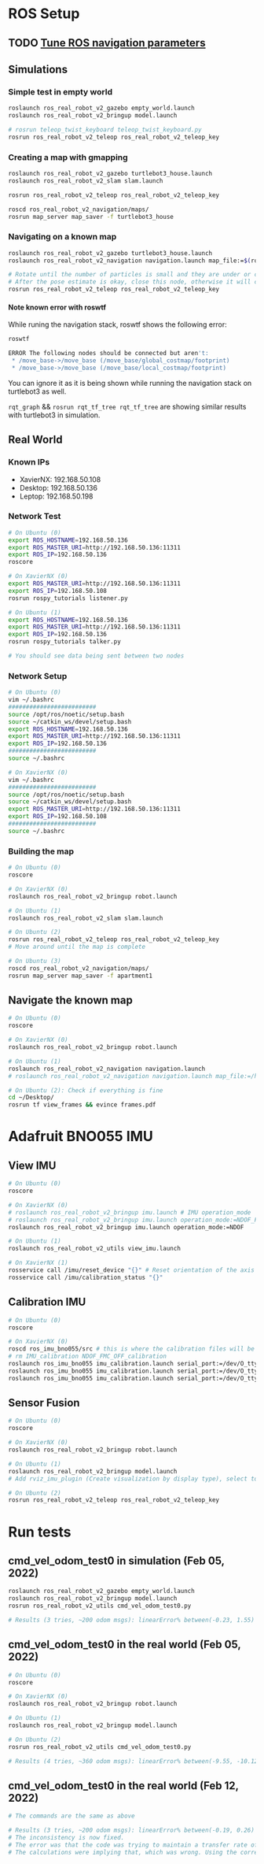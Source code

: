 # **ROS Setup**

## TODO [Tune ROS navigation parameters](https://kaiyuzheng.me/documents/navguide.pdf)

## Simulations

### Simple test in empty world
```bash
roslaunch ros_real_robot_v2_gazebo empty_world.launch
roslaunch ros_real_robot_v2_bringup model.launch

# rosrun teleop_twist_keyboard teleop_twist_keyboard.py
rosrun ros_real_robot_v2_teleop ros_real_robot_v2_teleop_key
```

### Creating a map with gmapping
```bash
roslaunch ros_real_robot_v2_gazebo turtlebot3_house.launch
roslaunch ros_real_robot_v2_slam slam.launch

rosrun ros_real_robot_v2_teleop ros_real_robot_v2_teleop_key

roscd ros_real_robot_v2_navigation/maps/
rosrun map_server map_saver -f turtlebot3_house
```

### Navigating on a known map
```bash
roslaunch ros_real_robot_v2_gazebo turtlebot3_house.launch
roslaunch ros_real_robot_v2_navigation navigation.launch map_file:=$(rospack find ros_real_robot_v2_navigation)/maps/turtlebot3_house.yaml

# Rotate until the number of particles is small and they are under or close to the robot
# After the pose estimate is okay, close this node, otherwise it will conflict with the nevigation stack
rosrun ros_real_robot_v2_teleop ros_real_robot_v2_teleop_key
```

#### Note known error with roswtf

While runing the navigation stack, roswtf shows the following error:

```bash
roswtf

ERROR The following nodes should be connected but aren't:
 * /move_base->/move_base (/move_base/global_costmap/footprint)
 * /move_base->/move_base (/move_base/local_costmap/footprint)
```

You can ignore it as it is being shown while running the navigation stack on turtlebot3 as well.

`rqt_graph` && `rosrun rqt_tf_tree rqt_tf_tree` are showing similar results with turtlebot3 in simulation.



## Real World

### Known IPs
- XavierNX:    192.168.50.108
- Desktop:     192.168.50.136
- Leptop:      192.168.50.198

### Network Test

```bash
# On Ubuntu (0)
export ROS_HOSTNAME=192.168.50.136
export ROS_MASTER_URI=http://192.168.50.136:11311
export ROS_IP=192.168.50.136
roscore

# On XavierNX (0)
export ROS_MASTER_URI=http://192.168.50.136:11311
export ROS_IP=192.168.50.108
rosrun rospy_tutorials listener.py

# On Ubuntu (1)
export ROS_HOSTNAME=192.168.50.136
export ROS_MASTER_URI=http://192.168.50.136:11311
export ROS_IP=192.168.50.136
rosrun rospy_tutorials talker.py

# You should see data being sent between two nodes
```

### Network Setup
```bash
# On Ubuntu (0)
vim ~/.bashrc
#########################
source /opt/ros/noetic/setup.bash
source ~/catkin_ws/devel/setup.bash
export ROS_HOSTNAME=192.168.50.136
export ROS_MASTER_URI=http://192.168.50.136:11311
export ROS_IP=192.168.50.136
#########################
source ~/.bashrc

# On XavierNX (0)
vim ~/.bashrc
#########################
source /opt/ros/noetic/setup.bash
source ~/catkin_ws/devel/setup.bash
export ROS_MASTER_URI=http://192.168.50.136:11311
export ROS_IP=192.168.50.108
#########################
source ~/.bashrc
```

### Building the map
```bash
# On Ubuntu (0)
roscore

# On XavierNX (0)
roslaunch ros_real_robot_v2_bringup robot.launch

# On Ubuntu (1)
roslaunch ros_real_robot_v2_slam slam.launch

# On Ubuntu (2)
rosrun ros_real_robot_v2_teleop ros_real_robot_v2_teleop_key
# Move around until the map is complete

# On Ubuntu (3)
roscd ros_real_robot_v2_navigation/maps/
rosrun map_server map_saver -f apartment1
```

## Navigate the known map
```bash
# On Ubuntu (0)
roscore

# On XavierNX (0)
roslaunch ros_real_robot_v2_bringup robot.launch

# On Ubuntu (1)
roslaunch ros_real_robot_v2_navigation navigation.launch
# roslaunch ros_real_robot_v2_navigation navigation.launch map_file:=/home/[USERNAME]/catkin_ws/src/ros_real_robot_v2/ros_real_robot_v2_navigation/maps/apartment1.yaml

# On Ubuntu (2): Check if everything is fine
cd ~/Desktop/
rosrun tf view_frames && evince frames.pdf
```


# Adafruit BNO055 IMU

## View IMU

```bash
# On Ubuntu (0)
roscore

# On XavierNX (0)
# roslaunch ros_real_robot_v2_bringup imu.launch # IMU operation_mode
# roslaunch ros_real_robot_v2_bringup imu.launch operation_mode:=NDOF_FMC_OFF
roslaunch ros_real_robot_v2_bringup imu.launch operation_mode:=NDOF

# On Ubuntu (1)
roslaunch ros_real_robot_v2_utils view_imu.launch

# On XavierNX (1)
rosservice call /imu/reset_device "{}" # Reset orientation of the axis perpendicular to the ground plane
rosservice call /imu/calibration_status "{}"
```


## Calibration IMU

```bash
# On Ubuntu (0)
roscore

# On XavierNX (0)
roscd ros_imu_bno055/src # this is where the calibration files will be stored
# rm IMU_calibration NDOF_FMC_OFF_calibration
roslaunch ros_imu_bno055 imu_calibration.launch serial_port:=/dev/O_ttyUSB1 operation_mode:=IMU
roslaunch ros_imu_bno055 imu_calibration.launch serial_port:=/dev/O_ttyUSB1 operation_mode:=NDOF_FMC_OFF
roslaunch ros_imu_bno055 imu_calibration.launch serial_port:=/dev/O_ttyUSB1 operation_mode:=NDOF
```


## Sensor Fusion

```bash
# On Ubuntu (0)
roscore

# On XavierNX (0)
roslaunch ros_real_robot_v2_bringup robot.launch

# On Ubuntu (1)
roslaunch ros_real_robot_v2_bringup model.launch
# Add rviz_imu_plugin (Create visualization by display type), select topic /imu/data, enable box

# On Ubuntu (2)
rosrun ros_real_robot_v2_teleop ros_real_robot_v2_teleop_key
```


# Run tests

## cmd_vel_odom_test0 in simulation (Feb 05, 2022)
```bash
roslaunch ros_real_robot_v2_gazebo empty_world.launch
roslaunch ros_real_robot_v2_bringup model.launch
rosrun ros_real_robot_v2_utils cmd_vel_odom_test0.py

# Results (3 tries, ~200 odom msgs): linearError% between(-0.23, 1.55) and angularError% between(1.30, 3.13)
```

## cmd_vel_odom_test0 in the real world (Feb 05, 2022)
```bash
# On Ubuntu (0)
roscore

# On XavierNX (0)
roslaunch ros_real_robot_v2_bringup robot.launch

# On Ubuntu (1)
roslaunch ros_real_robot_v2_bringup model.launch

# On Ubuntu (2)
rosrun ros_real_robot_v2_utils cmd_vel_odom_test0.py

# Results (4 tries, ~360 odom msgs): linearError% between(-9.55, -10.12) and angularError% between(-9.93, -10.23)
```

## cmd_vel_odom_test0 in the real world (Feb 12, 2022)
```bash
# The commands are the same as above

# Results (3 tries, ~200 odom msgs): linearError% between(-0.19, 0.26) and angularError% between(-0.09, 0.11)
# The inconsistency is now fixed.
# The error was that the code was trying to maintain a transfer rate of 100Hz but it wasnâ€™t able to.
# The calculations were implying that, which was wrong. Using the correct cycle time (instead of the inferred one) fixed the issue.
```

